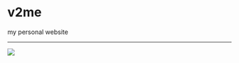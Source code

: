# v2me

my personal website

---

![](http://upload-images.jianshu.io/upload_images/2041831-8186cf05e4a5e7fb.jpg?imageMogr2/auto-orient/strip|imageView2/1/w/375/h/300)
